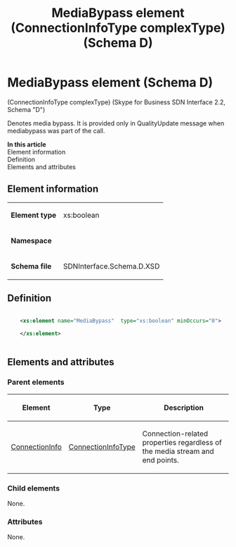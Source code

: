 ﻿---
title: MediaBypass element (ConnectionInfoType complexType) (Schema D)
description: Describes the Schema D iteration of the MediaBypass element and provides the element's definition, parent elements, and information.
TOCTitle: MediaBypass element
ms:assetid: 7c1d44fa-8a19-d2b9-a8b0-d0fecd74e4fa
ms:mtpsurl: https://msdn.microsoft.com/library/Mt170916(v=office.16)
ms:contentKeyID: 65855491
ms.date: 08/24/2015
mtps_version: v=office.16
dev_langs:
- xml
---

# MediaBypass element (Schema D)

(ConnectionInfoType complexType) (Skype for Business SDN Interface 2.2, Schema "D")

Denotes media bypass. It is provided only in QualityUpdate message when mediabypass was part of the call.


**In this article**  
Element information  
Definition  
Elements and attributes  

## Element information

<table>
<colgroup>
<col />
<col />
</colgroup>
<tbody>
<tr class="odd">
<td><p><strong>Element type</strong></p></td>
<td><p>xs:boolean</p></td>
</tr>
<tr class="even">
<td><p><strong>Namespace</strong></p></td>
<td><p></p></td>
</tr>
<tr class="odd">
<td><p><strong>Schema file</strong></p></td>
<td><p>SDNInterface.Schema.D.XSD</p></td>
</tr>
</tbody>
</table>


## Definition

```xml

    <xs:element name="MediaBypass"  type="xs:boolean" minOccurs="0">
    
    </xs:element>
  
```

## Elements and attributes

### Parent elements

<table>
<colgroup>
<col />
<col />
<col />
</colgroup>
<thead>
<tr class="header">
<th><p>Element</p></th>
<th><p>Type</p></th>
<th><p>Description</p></th>
</tr>
</thead>
<tbody>
<tr class="odd">
<td><p><a href="connectioninfo-element-messagetype-complextype-skype-for-business-sdn-interface-2-2-schema-d.md">ConnectionInfo</a></p></td>
<td><p><a href="connectioninfotype-complextype-skype-for-business-sdn-interface-2-2-schema-d.md">ConnectionInfoType</a></p></td>
<td><p>Connection-related properties regardless of the media stream and end points.</p></td>
</tr>
</tbody>
</table>


### Child elements

None.

### Attributes

None.

